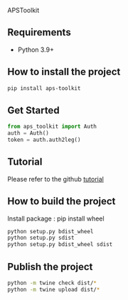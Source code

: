 APSToolkit 

## Requirements

- Python 3.9+


## How to install the project

```bash
pip install aps-toolkit
```

## Get Started

```python
from aps_toolkit import Auth
auth = Auth()
token = auth.auth2leg()
```

## Tutorial

Please refer to the github [tutorial](https://github.com/chuongmep/aps-toolkit)

## How to build the project

Install package : pip install wheel

```bash
python setup.py bdist_wheel
python setup.py sdist
python setup.py bdist_wheel sdist
```

## Publish the project

```bash
python -m twine check dist/*
python -m twine upload dist/*
```